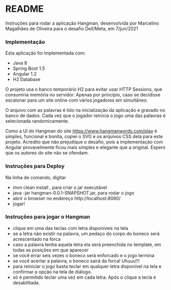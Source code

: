 # README #

Instruções para rodar a aplicação Hangman, desenvolvida por Marcelino Magalhães de Oliveira para o desafio Dell/Meta, em 7/jun/2021

### Implementação ###

Esta aplicação foi implementada com:

* Java 8
* Spring Boot 1.5
* Angular 1.2
* H2 Database

O projeto usa o banco temporário H2 para evitar usar HTTP Sessions, que consumiria memória no servidor. Apenas por princípio, caso se decidisse escalonar para um site online com vários jogadores em simultâneo.

O arquivo com as palavras é lido na inicialização da aplicação e gravado no banco de dados. Cada vez que o jogador reinicia o jogo uma das palavras é selecionada randomicamente. 

Como a UI do Hangman do site https://www.hangmanwords.com/play é simples, funcional e bonita, copiei o SVG e os arquivos CSS dela para este projeto. Acredito que não prejudique o desafio, pois a implementação com Angular provavelmente ficou mais simples e elegante que a original. Espero que os autores do site não se ofendam.

### Instruções para Deploy ###

Na linha de comando, digitar
* mvn clean install , para criar o jar executável
* java -jar hangman-0.0.1-SNAPSHOT.jar, para rodar o jogo
* abrir o browser no endereço http://localhost:8080/        
* jogar!

### Instruções para jogar o Hangman ###

* clique em uma das teclas com letra disponíveis na tela
* se a letra não existir na palavra, um pedaço do corpo do boneco será acrescentado na forca
* caso a palavra tenha aquela letra ela será preenchida no template, em todas as posições em que aparecer
* se você errar seis vezes o boneco será enforcado e o jogo termina
* se você acertar a palavra, o boneco sairá da forca! Uhuuu!!!
* para reiniciar o jogo basta teclar em qualquer letra disponível na tela e confirmar a opção na tela de diálogo.
* só é permitido teclar uma vez em cada letra. Após o clique a tecla é desabilitada.





